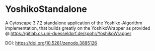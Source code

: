 # YoshikoStandalone
A Cytoscape 3.7.2 standalone application of the Yoshiko-Algorithm implementation, that builds greatly on the YoshikoWrapper as provided @:https://gitlab.cs.uni-duesseldorf.de/spohr/YoshikoWrapper

DOI:
https://doi.org/10.5281/zenodo.3885126
